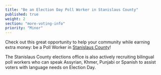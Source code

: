 ```yaml
---
title: "Be an Election Day Poll Worker in Stanislaus County"
published: true
weight: 2
section: "more-voting-info"
priority: "Minor"
---
```


Check out this great opportunity to help your community while earning extra money: be a Poll Worker in [Stanislaus County](http://www.stanvote.com/polls.shtm)!  

The Stanislaus County elections office is also actively recruiting bilingual poll workers who can speak Assyrian, Khmer, Punjabi or Spanish to assist voters with language needs on Election Day.